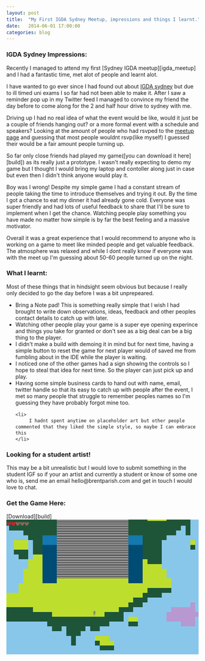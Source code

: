 ```yaml
---
layout: post
title:  "My First IGDA Sydney Meetup, impressions and things I learnt."
date:   2014-06-01 17:00:00
categories: blog
---
```


<h3>IGDA Sydney Impressions:</h3>
Recently I managed to attend my first [Sydney IGDA meetup][igda_meetup] and I had a fantastic time, met alot of people and learnt alot.

I have wanted to go ever since I had found out about [IGDA sydney][igda_twitter] but due to ill timed uni exams I so far had not been able to make it. After I saw a reminder pop up in my Twitter feed I managed to convince my friend the day before to come along for the 2 and half hour drive to sydney with me. 

Driving up I had no real idea of what the event would be like, would it just be a couple of friends hanging out? or a more formal event with a schedule and speakers? Looking at the amount of people who had rsvped to the [meetup page][igda_meetup] and guessing that most people wouldnt rsvp(like myself) I guessed their would be a fair amount people turning up.

So far only close friends had played my game([you can download it here][build]) as its really just a prototype. I wasn't really expecting to demo my game but I thought I would bring my laptop and contoller along just in case but even then I didn't think anyone would play it.

Boy was I wrong! Despite my simple game I had a constant stream of people taking the time to introduce themselves and trying it out. By the time I got a chance to eat my dinner it had already gone cold. Everyone was super friendly and had lots of useful feedback to share that I'll be sure to implement when I get the chance. Watching people play something you have made no matter how simple is by far the best feeling and a massive motivator.

Overall it was a great experience that I would recommend to anyone who is working on a game to meet like minded people and get valuable feedback. The atmosphere was relaxed and while I dont really know if everyone was with the meet up I'm guessing about 50-60 people turned up on the night.

<h3>What I learnt:</h3>
Most of these things that in hindsight seem obvious but because I really only decided to go the day before I was a bit unprepeared.

<ul>
	<li>
		Bring a Note pad! This is something really simple that I wish I had brought to write down observations, ideas, feedback and other peoples contact details to catch up with later.		
	</li>
	<li>
		Watching other people play your game is a super eye opening experince and things you take for granted or don't see as a big deal can be a big thing to the player.
	</li>
	<li>
		I didn't make a build with demoing it in mind but for next time, having a simple button to reset the game for next player would of saved me from fumbling about in the IDE while the player is waiting.
	</li>
	<li>
		I noticed one of the other games had a sign showing the controls so I hope to steal that idea for next time. So the player can just pick up and play.
	</li>
	<li>
		Having some simple business cards to hand out with name, email, twitter handle so that its easy to catch up with people after the event, I met so many people that struggle to remember peoples names so I'm guessing they have probably forgot mine too.
	</li>

	<li>
		 I hadnt spent anytime on placeholder art but other people commented that they liked the simple style, so maybe I can embrace this
	</li>
</ul>


<h3>Looking for a student artist!</h3>
This may be a bit unrealistic but I would love to submit something in the student IGF so if your an artist and currently a student or know of some one who is, send me an email hello@brentparish.com and get in touch I would love to chat. 

<h3 class="inline">Get the Game Here:</h3>[Download][build]

<img src="/assets/Up_There_in_game_project.png" />


[igda_twitter]:https://twitter.com/IGDA_Sydney
[igda_meetup]:http://www.meetup.com/igda-sydney/